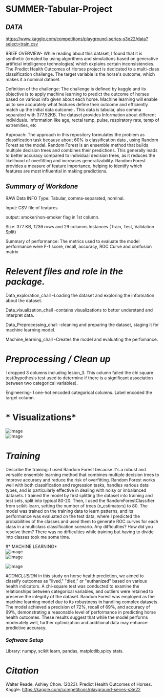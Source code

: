 # SUMMER-Tabular-Project
## *DATA*  
https://www.kaggle.com/competitions/playground-series-s3e22/data?select=train.csv  


BRIEF OVERVIEW- While reading about this dataset, I found that it is synthetic (created by using algorithms and simulations based on generative artificial intelligence technologies) which explains certain inconsistencies. The Predict Health Outcomes of Horses project is dedicated to a multi-class classification challenge. The target variable is the horse's outcome, which makes it a nominal dataset.  

Definition of the challenge: The challenge is defined by kaggle and its objective is to apply machine learning to predict the outcome of horses based on various info given about each horse. Machine learning will enable us to see accurately what features define their outcome and efficiently match up the initial data outcome . This data is tabular, also comma separated with 377.52KB. The dataset provides Information about different individuals. Information like age, rectal temp, pulse, respiratory rate, temp of extremities, etc  

Approach: The approach in this repository formulates the problem as classification task because about 60% is classification data , using Random Forest as the model. Random Forest is an ensemble method that builds multiple decision trees and combines their predictions. This generally leads to better accuracy compared to individual decision trees, as it reduces the likelihood of overfitting and increases generalizability. Random Forest provides a measure of feature importance, helping to identify which features are most influential in making predictions.  

## *Summary of Workdone*
RAW Data INFO
Type: Tabular, comma-separated, nominal.

Input: CSV file of features

output: smoker/non-smoker flag in 1st column.

Size: 377 KB, 1236 rows and 29 columns Instances (Train, Test, Validation Split)

Summary of performance: The metrics used to evaluate the model performance were F-1 score, recall, accuracy, ROC Curve and confusion matrix.

# *Relevent files and role in the package.*  

Data_exploration_chall -Loading the dataset and exploring the information about the dataset.

Data_visualization_chall -contains visualizations to better understand and interpret data.

Data_Preprocessing_chall -cleaning and preparing the dataset, staging it for machine learning model.

Machine_learning_chall -Creates the model and evaluating the perfomance.  

# *Preprocessing / Clean up*
I dropped 3 columns including lesion_3. This column failed the chi square test(hypothesis test used to determine if there is a significant association between two categorical variables).  

Engineering- I one-hot encoded categorical columns. Label encoded the target column.  


# * Visualizations*
![image](https://github.com/user-attachments/assets/b25aa411-7289-41b2-aa4d-88f4b8685057)  
![image](https://github.com/user-attachments/assets/6e65b89f-d48d-4995-84fc-a8cf78522986)  

# *Training*
Describe the training: I used Random Forest because it's a robust and versatile ensemble learning method that combines multiple decision trees to improve accuracy and reduce the risk of overfitting. Random Forest works well with both classification and regression tasks, handles various data types, and is particularly effective in dealing with noisy or imbalanced datasets. I trained the model by first splitting the dataset into training and test sets, split into typical 80-20. Then, I used the RandomForestClassifier from scikit-learn, setting the number of trees (n_estimators) to 80. The model was trained on the training data to learn patterns, and its performance was evaluated on the test data, where I predicted the probabilities of the classes and used them to generate ROC curves for each class in a multiclass classification scenario. Any difficulties? How did you resolve them? There was no difficulties while training but having to divide into classes took me some time.


#* MACHINE LEARNING*  
![image](https://github.com/user-attachments/assets/601237a2-7898-4592-b867-4543106f2062)  
![image](https://github.com/user-attachments/assets/46650536-ed17-46f5-bf6c-0f37b7a06473)


![image](https://github.com/user-attachments/assets/7d18d7d9-3340-4f1a-9a24-62629485dc8c)


#*CONCLUSION*
In this study on horse health prediction, we aimed to classify outcomes as "lived," "died," or "euthanized" based on various health indicators. A chi-square test was conducted to examine the relationships between categorical variables, and outliers were retained to preserve the integrity of the dataset. Random Forest was employed as the machine learning model due to its robustness in handling complex datasets. The model achieved a precision of 72%, recall of 69%, and accuracy of 69%, demonstrating a reasonable level of performance in predicting horse health outcomes. These results suggest that while the model performs moderately well, further optimization and additional data may enhance predictive accuracy.

### *Software Setup*
Library: numpy, scikit learn, pandas, matplotlib,spicy stats.  



# *Citation*  
Walter Reade, Ashley Chow. (2023). Predict Health Outcomes of Horses. Kaggle. https://kaggle.com/competitions/playground-series-s3e22
